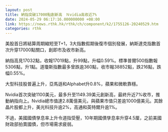 ```yaml
---
layout: post
title: 納指突破17000點創新高　Ｎvidia高收近7%
date: 2024-05-29 06:17:16.000000000 +08:00
link: https://news.rthk.hk/rthk/ch/component/k2/1755126-20240529.htm
categories: rthk
---
```


美股首日將結算周期縮短至T+1，3大指數假期後復市個別發展，納斯達克指數首次升穿17000點關口，創即市及收市新高。

納指高見17032點，收報17019點，升99點，升幅0.59%。標準普爾500指數報5306點，升1點。道瓊斯指數最多曾跌逾360點，收市報38852點，跌216點，跌幅0.55%。

大型科技股普遍上升，亞馬遜和Alphabet升0.8%，蘋果和微軟靠穩。

Nvidia首次突破1100美元，最多升至1149.39美元創新高，最終升近7%收市，推動納指向上。Nvidia總市值達2.8萬億美元，與蘋果市值只差逾1000億美元。其餘晶片股都上升，美光科技升逾2%，高通和英特爾升逾1%。

不過，美國國債孳息率上升令道指受壓，10年期國債孳息率升穿4.5厘，之前美國財政部拍賣國債，但市場需求疲弱。
